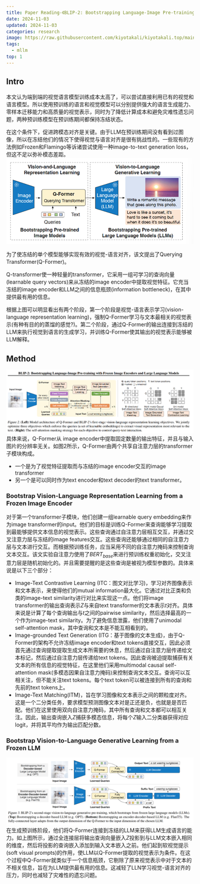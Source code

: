 ```yaml
---
title: Paper Reading-《BLIP-2: Bootstrapping Language-Image Pre-training  with Frozen Image Encoders and Large Language Models》
date: 2024-11-03
updated: 2024-11-03
categories: research
image: https://raw.githubusercontent.com/kiyotakali/kiyotakali.top/main/pic_back/ba8.webp
tags:
  - mllm
top: 1
---
```

## Intro
本文认为端到端的视觉语言模型训练成本太高了，可以尝试直接利用已有的视觉和语言模型。所以使用预训练的语言和视觉模型可以分别提供强大的语言生成能力、零样本迁移能力和高质量的视觉表示，同时为了降低计算成本和避免灾难性遗忘问题，两种预训练模型在预训练期间都保持冻结状态。

在这个条件下，促进跨模态对齐是关键。由于LLM在预训练期间没有看到过图像，所以在冻结他们的情况下使得视觉与语言对齐是很有挑战性的。一些现有的方法例如Frozen和Flamingo等诉诸尝试使用一种image-to-text generation loss，但这不足以弥补模态差距。
![alt text](./image-12.png)

为了使冻结的单个模型能够实现有效的视觉-语言对齐，该文提出了Querying Transformer(Q-Former)。

Q-transformer使一种轻量的transformer，它采用一组可学习的查询向量(learnable query vectors)来从冻结的image encoder中提取视觉特征。它充当冻结的image encoder和LLM之间的信息瓶颈(information bottleneck)，在其中提供最有用的信息。

根据上图可以明显看出有两个阶段，第一个阶段是视觉-语言表示学习(vision-language representation learning)，强制Q-Former学习与文本最相关的视觉表示(有种有目的的蒸馏的感觉?)。第二个阶段，通过Q-Former的输出连接到冻结的LLM来执行视觉到语言的生成学习，并训练Q-Former使其输出的视觉表示能够被LLM解释。

## Method
![alt text](./image-13.png)
具体来说，Q-Former从 image encoder中提取固定数量的输出特征，并且与输入图片的分辨率无关。如图2所示，Q-Former由两个共享自注意力层的transformer子模块构成。
- 一个是为了视觉特征提取而与冻结的image encoder交互的image transformer
- 另一个是可以同时作为text encoder和text decoder的text transformer。

### Bootstrap Vision-Language Representation Learning from a Frozen Image Encoder

对于第一个transformer子模块，他们创建一组learnable query embedding来作为image transformer的input。他们的目标是训练Q-Former来查询能够学习提取到最能够提供文本信息的视觉表示。这些查询通过自注意力层相互交互，并通过交叉注意力层与冻结的image features交互。这些查询还能够通过相同的自注意力层与文本进行交互。而根据预训练任务，应当采用不同的自注意力掩码来控制查询文本交互。该文实验自注意力使用了$BERT_{base}$来进行预训练权重初始化，交叉注意力层是随机初始化的。并且需要提醒的是这些查询是被视为模型参数的。具体来说是以下三个部分：
- Image-Text Contrastive Learning (ITC：图文对比学习)，学习对齐图像表示和文本表示，来使得他们的mutual information最大化。它通过对比正类和负类的image-text similarity进行对比来实现这一点。他们将image transformer的输出查询表示$Z$与来自text transformer的文本表示$t$对齐。具体来说是计算了每个查询输出与$t$之间的pairwise similarity，然后选择最高的一个作为image-text similarity。为了避免信息泄露，他们使用了unimodal self-attention mask，其中查询和文本是不能互相看到的。
- Image-grounded Text Generation (ITG：基于图像的文本生成)，由于Q-Former的架构不允许冻结image encoder和text tokens直接交互，因此必须首先通过查询提取提取生成文本所需要的休息，然后通过自注意力层传递给文本标记，然后通过自注意力层传递给text tokens。因此查询被迫提取捕获有关文本的所有信息的视觉特征，在这里他们采用multimodal causal self-attention mask(多模态因果自注意力掩码)来控制查询文本交互。查询可以互相关注，但不能关注text tokens。每个text token可以被连接到所有的查询和先前的text tokens上。
- Image-Text Matching(ITM)，旨在学习图像和文本表示之间的颗粒度对齐。这是一个二分类任务，要求模型预测图像文本对是正还是负，也就是是否匹配。他们在这里使用双向自注意力掩码，其中所有查询和文本都可以相互关注。因此，输出查询嵌入$Z$捕获多模态信息，将每个$Z$输入二分类器获得对应logit，并将其平均作为输出匹配分数。

### Bootstrap Vision-to-Language Generative Learning from a Frozen LLM
![alt text](./image-14.png)
在生成预训练阶段，他们将Q-Former连接到冻结的LLM来获得LLM生成语言的能力。如上图所示，通过全连接层将输出查询向量嵌入$Z$投影到与LLM文本嵌入相同的维度，然后将投影的查询嵌入添加到输入文本嵌入之前。他们起到软视觉提示(soft visual prompts)的作用，使LLM以Q-Former提取的视觉表示为条件。在这个过程中Q-Former就类似于一个信息瓶颈，它剔除了原来视觉表示中对于文本的不相关信息，旨在为LLM提供最有用的信息。这减轻了LLN学习视觉-语言对齐的压力，同时也减轻了灾难性的遗忘问题。

